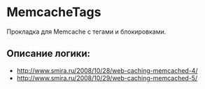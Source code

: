 MemcacheTags
============

Прокладка для Memcache с тегами и блокировками.

## Описание логики:
* http://www.smira.ru/2008/10/28/web-caching-memcached-4/
* http://www.smira.ru/2008/10/29/web-caching-memcached-5/

